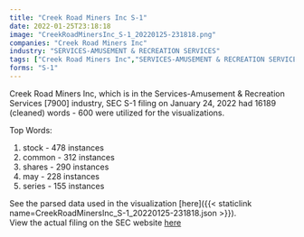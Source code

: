 ```yaml
---
title: "Creek Road Miners Inc S-1"
date: 2022-01-25T23:18:18
image: "CreekRoadMinersInc_S-1_20220125-231818.png"
companies: "Creek Road Miners Inc"
industry: "SERVICES-AMUSEMENT & RECREATION SERVICES"
tags: ["Creek Road Miners Inc","SERVICES-AMUSEMENT & RECREATION SERVICES","01-24-2022","S-1"]
forms: "S-1"
---
```

Creek Road Miners Inc, which is in the Services-Amusement & Recreation Services [7900] industry, SEC S-1 filing on January 24, 2022 had 16189 (cleaned) words - 600 were utilized for the visualizations.

Top Words:
1. stock - 478 instances
2. common - 312 instances
3. shares - 290 instances
4. may - 228 instances
5. series - 155 instances


See the parsed data used in the visualization [here]({{< staticlink name=CreekRoadMinersInc_S-1_20220125-231818.json >}}).  
View the actual filing on the SEC website [here](https://www.sec.gov/Archives/edgar/data/1162896/0001493152-22-002076.txt)